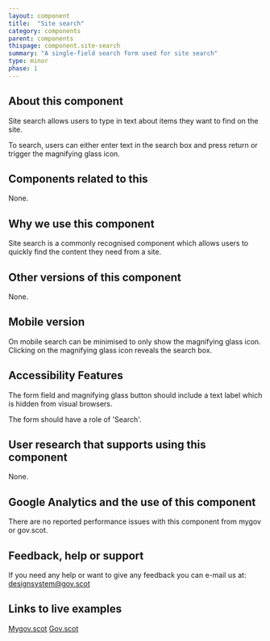 ```yaml
---
layout: component
title:  "Site search"
category: components
parent: components
thispage: component.site-search
summary: "A single-field search form used for site search"
type: minor
phase: 1
---
```


## About this component
Site search allows users to type in text about items they want to find on the site.  

To search, users can either enter text in the search box and press return or trigger the magnifying glass icon.  

## Components related to this
None.

## Why we use this component
Site search is a commonly recognised component which allows users to quickly find the content they need from a site.  

## Other versions of this component
None.  

## Mobile version
On mobile search can be minimised to only show the magnifying glass icon. Clicking on the magnifying glass icon reveals the search box.

## Accessibility Features
The form field and magnifying glass button should include a text label which is hidden from visual browsers.  

The form should have a role of 'Search'.  

## User research that supports using this component
None.  

## Google Analytics and the use of this component
There are no reported performance issues with this component from mygov or gov.scot.

## Feedback, help or support
If you need any help or want to give any feedback you can e-mail us at:
[designsystem@gov.scot](mailto:designsystem@gov.scot)

## Links to live examples
[Mygov.scot](https://www.mygov.scot)
[Gov.scot](https://www.gov.scot)
